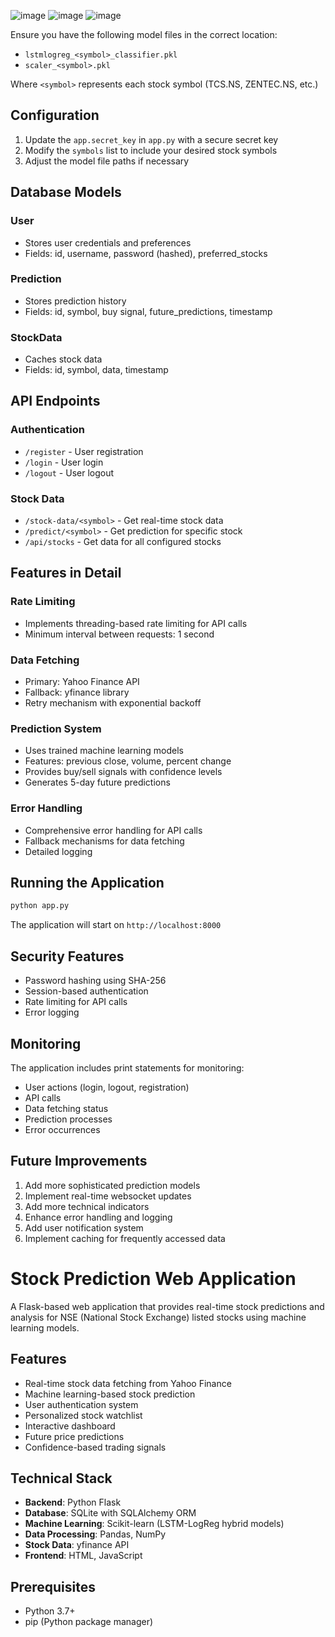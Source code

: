 ![image](https://github.com/user-attachments/assets/df931f97-7ec9-431e-9ffd-5cced7e0737f)
![image](https://github.com/user-attachments/assets/2ab42ca8-bba0-4ee9-98fd-521ca2fb1c8b)
![image](https://github.com/user-attachments/assets/40f7ee65-86ac-4e07-989b-638927f0e1fd)


 Ensure you have the following model files in the correct location:
   - `lstmlogreg_<symbol>_classifier.pkl`
   - `scaler_<symbol>.pkl`
   
   Where `<symbol>` represents each stock symbol (TCS.NS, ZENTEC.NS, etc.)

## Configuration

1. Update the `app.secret_key` in `app.py` with a secure secret key
2. Modify the `symbols` list to include your desired stock symbols
3. Adjust the model file paths if necessary

## Database Models

### User
- Stores user credentials and preferences
- Fields: id, username, password (hashed), preferred_stocks

### Prediction
- Stores prediction history
- Fields: id, symbol, buy signal, future_predictions, timestamp

### StockData
- Caches stock data
- Fields: id, symbol, data, timestamp

## API Endpoints

### Authentication
- `/register` - User registration
- `/login` - User login
- `/logout` - User logout

### Stock Data
- `/stock-data/<symbol>` - Get real-time stock data
- `/predict/<symbol>` - Get prediction for specific stock
- `/api/stocks` - Get data for all configured stocks

## Features in Detail

### Rate Limiting
- Implements threading-based rate limiting for API calls
- Minimum interval between requests: 1 second

### Data Fetching
- Primary: Yahoo Finance API
- Fallback: yfinance library
- Retry mechanism with exponential backoff

### Prediction System
- Uses trained machine learning models
- Features: previous close, volume, percent change
- Provides buy/sell signals with confidence levels
- Generates 5-day future predictions

### Error Handling
- Comprehensive error handling for API calls
- Fallback mechanisms for data fetching
- Detailed logging

## Running the Application

```bash
python app.py
```
The application will start on `http://localhost:8000`

## Security Features

- Password hashing using SHA-256
- Session-based authentication
- Rate limiting for API calls
- Error logging

## Monitoring

The application includes print statements for monitoring:
- User actions (login, logout, registration)
- API calls
- Data fetching status
- Prediction processes
- Error occurrences

## Future Improvements

1. Add more sophisticated prediction models
2. Implement real-time websocket updates
3. Add more technical indicators
4. Enhance error handling and logging
5. Add user notification system
6. Implement caching for frequently accessed data


# Stock Prediction Web Application

A Flask-based web application that provides real-time stock predictions and analysis for NSE (National Stock Exchange) listed stocks using machine learning models.

## Features

- Real-time stock data fetching from Yahoo Finance
- Machine learning-based stock prediction
- User authentication system
- Personalized stock watchlist
- Interactive dashboard
- Future price predictions
- Confidence-based trading signals

## Technical Stack

- **Backend**: Python Flask
- **Database**: SQLite with SQLAlchemy ORM
- **Machine Learning**: Scikit-learn (LSTM-LogReg hybrid models)
- **Data Processing**: Pandas, NumPy
- **Stock Data**: yfinance API
- **Frontend**: HTML, JavaScript 

## Prerequisites

- Python 3.7+
- pip (Python package manager)


